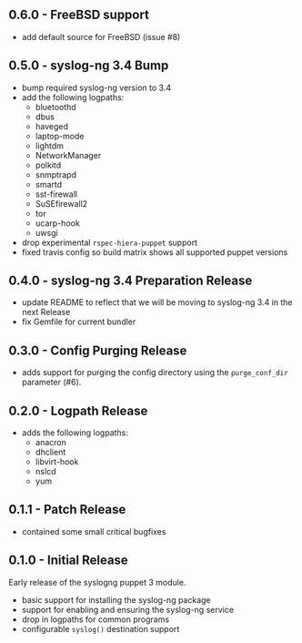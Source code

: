 ## 0.6.0 - FreeBSD support

* add default source for FreeBSD (issue #8)

## 0.5.0 - syslog-ng 3.4 Bump

* bump required syslog-ng version to 3.4
* add the following logpaths:
    * bluetoothd
    * dbus
    * haveged
    * laptop-mode
    * lightdm
    * NetworkManager
    * polkitd
    * snmptrapd
    * smartd
    * sst-firewall
    * SuSEfirewall2
    * tor
    * ucarp-hook
    * uwsgi
* drop experimental ``rspec-hiera-puppet`` support
* fixed travis config so build matrix shows all supported puppet versions

## 0.4.0 - syslog-ng 3.4 Preparation Release

* update README to reflect that we will be moving to syslog-ng 3.4 in the next Release
* fix Gemfile for current bundler

## 0.3.0 - Config Purging Release

* adds support for purging the config directory using the ``purge_conf_dir`` parameter (#6).

## 0.2.0 - Logpath Release

* adds the following logpaths:
    * anacron
    * dhclient
    * libvirt-hook
    * nslcd
    * yum

## 0.1.1 - Patch Release

* contained some small critical bugfixes

## 0.1.0 - Initial Release
Early release of the syslogng puppet 3 module.

* basic support for installing the syslog-ng package
* support for enabling and ensuring the syslog-ng service
* drop in logpaths for common programs
* configurable `syslog()` destination support

